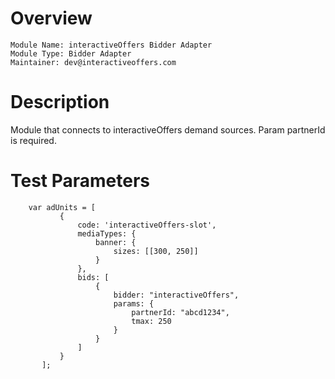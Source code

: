 # Overview
 
```
Module Name: interactiveOffers Bidder Adapter
Module Type: Bidder Adapter
Maintainer: dev@interactiveoffers.com
```

# Description

Module that connects to interactiveOffers demand sources. Param partnerId is required.

# Test Parameters
```
    var adUnits = [
           {
               code: 'interactiveOffers-slot',
               mediaTypes: {
                   banner: {
                       sizes: [[300, 250]]
                   }
               },
               bids: [
                   {
                       bidder: "interactiveOffers",
                       params: {
                           partnerId: "abcd1234",
                           tmax: 250
                       }
                   }
               ]
           }
       ];
```
